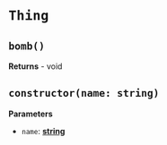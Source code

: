 # `Thing`

## `bomb()`

**Returns** - void

## `constructor(name: string)`

**Parameters**

-   `name`: **[string](https://developer.mozilla.org/en-US/docs/Web/JavaScript/Reference/Global_Objects/String)**